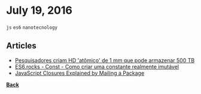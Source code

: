 # July 19, 2016

`js` `es6` `nanotecnology`

## Articles

- [Pesquisadores criam HD 'atômico' de 1 mm que pode armazenar 500 TB](http://www.tecmundo.com.br/hd-externo/107386-pesquisadores-criam-hd-atomico-1-mm-armazenar-500-tb.htm)
- [ES6.rocks - Const - Como criar uma constante realmente imutável](http://nomadev.com.br/es6-rocks-const-como-criar-uma-constante-realmente-imutavel/)
- [JavaScript Closures Explained by Mailing a Package](https://medium.freecodecamp.com/javascript-closures-explained-by-mailing-a-package-4f23e9885039#.9xeo3rltf)


[__Back__](../README.md#jul)
